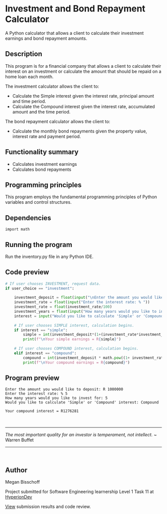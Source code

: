 # Investment and Bond Repayment Calculator

A Python calculator that allows a client to calculate their investment earnings and bond repayment amounts.

## Description

This program is for a financial company that allows a client to calculate their interest on an investment or calculate the amount that should be repaid on a home loan each month.

The investment calculator allows the client to:

* Calculate the Simple interest given the interest rate, principal amount and time period.
* Calculate the Compound interest given the interest rate, accumulated amount and the time period.

The bond repayment calculator allows the client to:

* Calculate the monthly bond repayments given the property value, interest rate and payment period.

## Functionality summary

* Calculates investment earnings
* Calculates bond repayments

## Programming principles

This program employs the fundamental programming principles of Python variables and control structures.

## Dependencies

    import math

## Running the program

Run the inventory.py file in any Python IDE.

## Code preview

```python 
# If user chooses INVESTMENT, request data.
if user_choice == "investment":
    
    investment_deposit = float(input("\nEnter the amount you would like to deposit: R "))
    investment_rate = float(input("Enter the interest rate: % "))
    investment_rate = float(investment_rate/100)
    investment_years = float(input("How many years would you like to invest for: "))
    interest = input("Would you like to calculate 'Simple' or 'Compound' interest: ").lower()
    
    # If user chooses SIMPLE interest, calculation begins.
    if interest == "simple":
        simple = int(investment_deposit*(1+(investment_rate*investment_years)))
        print(f"\nYour simple earnings = R{simple}")
    
    # If user chooses COMPOUND interest, calculation begins. 
    elif interest == "compound":
        compound = int(investment_deposit * math.pow((1+ investment_rate),investment_years))
        print(f"\nYour compound earnings = R{compound}")
```

## Program preview

```
Enter the amount you would like to deposit: R 1000000
Enter the interest rate: % 5
How many years would you like to invest for: 5
Would you like to calculate 'Simple' or 'Compound' interest: Compound

Your compound interest = R1276281
```

&nbsp;
***
_The most important quality for an investor is temperament, not intellect._ \~ Warren Buffet  
***  
&nbsp;
  
## Author  

Megan Bisschoff

Project submitted for Software Engineering learnership Level 1 Task 11 at [HyperionDev](https://www.hyperiondev.com/)

[View](https://www.hyperiondev.com/portfolio/86596/) submission results and code review.
